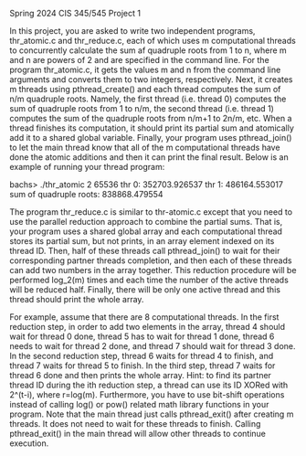Spring 2024 CIS 345/545 Project 1

In this project, you are asked to write two independent programs, thr_atomic.c and thr_reduce.c, each of which uses m computational threads to concurrently calculate the sum af quadruple roots from 1 to n, where m 
and n are powers of 2 and are specified in the command line. For the program thr_atomic.c, it gets the values m and n from the command line arguments and converts them
to two integers, respectively. Next, it creates m threads using pthread_create() and each thread computes the sum of n/m quadruple roots. Namely, the first thread (i.e. thread 0) computes the sum of quadruple roots from 1 to
n/m, the second thread (i.e. thread 1) computes the sum of the quadruple roots from n/m+1 to 2n/m, etc. When a thread finishes its computation, it should print its partial sum and atomically add it to a shared global variable.
Finally, your program uses pthread_join() to let the main thread know that all of the m computational threads have done the atomic additions and then it can print the final result. Below is an example of running your thread program:

bachs> ./thr_atomic 2 65536
thr 0: 352703.926537
thr 1: 486164.553017
sum of quadruple roots: 838868.479554

The program thr_reduce.c is similar to thr-atomic.c except that you need to use the parallel reduction approach to 
combine the partial sums. That is, your program uses a shared global array and each computational
thread stores its partial sum, but not prints, in an array element indexed on its thread ID. Then, half of these threads
call pthread_join() to wait for their corresponding partner threads completion, and then each of these threads
can add two numbers in the array together. This reduction procedure will be performed log_2(m) times and each time
the number of the active threads will be reduced half. Finally, there will be only one active thread and this thread
should print the whole array.

For example, assume that there are 8 computational threads. In the first reduction step, in order to add two
elements in the array, thread 4 should wait for thread 0 done, thread 5 has to wait for thread 1 done, thread 6
needs to wait for thread 2 done, and thread 7 should wait for thread 3 done. In the second reduction step, thread 6
waits for thread 4 to finish, and thread 7 waits for thread 5 to finish. In the third step, thread 7 waits for thread 6
done and then prints the whole array. Hint: to find its partner thread ID during the ith reduction step, a thread
can use its ID XORed with 2^(t-i), where r=log(m). Furthermore, you have to use bit-shift operations instead of
calling log() or pow() related math library functions in your program.
Note that the main thread just calls pthread_exit() after creating m threads. It does not need to wait for these
threads to finish. Calling pthread_exit() in the main thread will allow other threads to continue execution.
